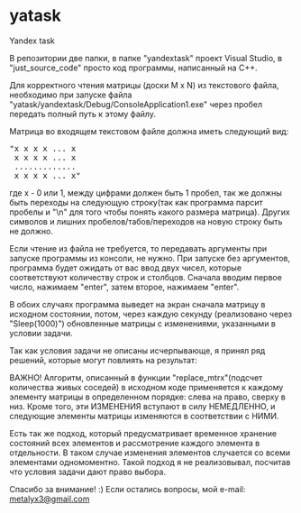 # yatask
Yandex task

В репозитории две папки, в папке "yandextask" проект Visual Studio, в "just_source_code" просто код программы, написанный на С++.

Для корректного чтения матрицы (доски M x N) из текстового файла, необходимо при запуске файла "yatask/yandextask/Debug/ConsoleApplication1.exe" через пробел
передать полный путь к этому файлу.

Матрица во входящем текстовом файле должна иметь следующий вид:

<pre>"x x x x ... x
 x x x x ... x
 .............
 x x x x ... x"</pre>

где x - 0 или 1, между цифрами должен быть 1 пробел, так же должны быть переходы на следующую строку(так как программа парсит пробелы и "\n" для того 
чтобы понять какого размера матрица). Других символов и лишних пробелов/табов/переходов на новую строку быть не должно.

Если чтение из файла не требуется, то передавать аргументы при запуске программы из консоли, не нужно.
При запуске без аргументов, программа будет ожидать от вас ввод двух чисел, которые соответствуют количеству строк и столбцов.
Сначала вводим первое число, нажимаем "enter", затем второе, нажимаем "enter".

В обоих случаях программа выведет на экран сначала матрицу в исходном состоянии, потом, через каждую секунду (реализовано через "Sleep(1000)") обновленные матрицы с изменениями,
указанными в условии задачи.

Так как условия задачи не описаны исчерпывающе, я принял ряд решений, которые могут повлиять на результат:

ВАЖНО! Алгоритм, описанный в функции "replace_mtrx"(подсчет количества живых соседей) в исходном коде применяется к каждому элементу матрицы в определенном порядке: 
слева на право, сверху в низ. Кроме того, эти ИЗМЕНЕНИЯ вступают в силу НЕМЕДЛЕННО, и следующие элементы матрицы изменяются в соответствии с НИМИ.

Есть так же подход, который предусматривает временное хранение состояний всех элементов и рассмотрение каждого элемента в отдельности. В таком случае изменения элементов
случается со всеми элементами одномоментно. Такой подход я не реализовывал, посчитав что условия задачи дают право выбора.

Спасибо за внимание! :)
Если остались вопросы, мой e-mail: metalyx3@gmail.com
